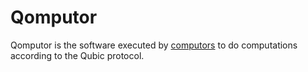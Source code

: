 # Qomputor

Qomputor is the software executed by [computors](/protocol/computors) to do computations according to the Qubic protocol.
